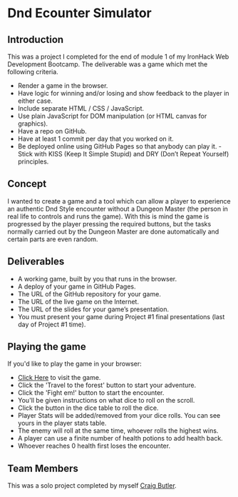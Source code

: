 # Dnd Ecounter Simulator

## Introduction 

This was a project I completed for the end of module 1 of my IronHack Web Development Bootcamp. The deliverable was a game which met the following criteria.

- Render a game in the browser.
- Have logic for winning and/or losing and show feedback to the player in either case.
- Include separate HTML / CSS / JavaScript.
- Use plain JavaScript for DOM manipulation (or HTML canvas for graphics).
- Have a repo on GitHub.
- Have at least 1 commit per day that you worked on it.
- Be deployed online using GitHub Pages so that anybody can play it.
 -Stick with KISS (Keep It Simple Stupid) and DRY (Don’t Repeat Yourself) principles.
 
## Concept

I wanted to create a game and a tool which can allow a player to experience an authentic Dnd Style encounter without a Dungeon Master (the person in real life to controls and runs the game).
With this is mind the game is progressed by the player pressing the required buttons, but the tasks normally carried out by the Dungeon Master are done automatically and certain parts are even random.

## Deliverables

- A working game, built by you that runs in the browser.
- A deploy of your game in GitHub Pages.
- The URL of the GitHub repository for your game.
- The URL of the live game on the Internet.
- The URL of the slides for your game’s presentation.
- You must present your game during Project #1 final presentations (last day of Project #1 time).

## Playing the game

If you'd like to play the game in your browser:

- [Click Here](https://craigb2405.github.io/dndencounter/) to visit the game.
- Click the 'Travel to the forest' button to start your adventure.
- Click the 'Fight em!' button to start the encounter.
- You'll be given instructions on what dice to roll on the scroll.
- Click the button in the dice table to roll the dice.
- Player Stats will be added/removed from your dice rolls. You can see yours in the player stats table.
- The enemy will roll at the same time, whoever rolls the highest wins.
- A player can use a finite number of health potions to add health back.
- Whoever reaches 0 health first loses the encounter.

## Team Members

This was a solo project completed by myself [Craig Butler](https://github.com/craigb2405/).
